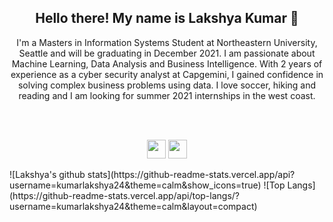 <h2 align="center">Hello there! My name is Lakshya Kumar 👋</h2>
<p align="center">I'm a Masters in Information Systems Student at Northeastern University, Seattle and will be graduating in December 2021.
I am passionate about Machine Learning, Data Analysis and Business Intelligence.
With 2 years of experience as a cyber security analyst at Capgemini, I gained confidence in solving complex business problems using data. I love soccer, hiking and reading and I am looking for summer 2021 internships in the west coast.
</p></br></br>
<p align='center'>
<a href="https://www.linkedin.com/in/lakshyakumar24/"><img height="30" src="https://github.com/stephenajulu/WaylonWalker/blob/main/icon/linkedin.png?raw=true"></a>
<a href="https://lakshyakumar.com/"><img height="30" src="https://raw.githubusercontent.com/kumarlakshya24/kumarlakshya24/main/favicon.ico"></a>
</p>
<a>![Lakshya's github stats](https://github-readme-stats.vercel.app/api?username=kumarlakshya24&theme=calm&show_icons=true)</a>
<a>![Top Langs](https://github-readme-stats.vercel.app/api/top-langs/?username=kumarlakshya24&theme=calm&layout=compact)</a>
<a>
</a>
<a>
</a>
